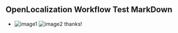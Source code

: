 ## OpenLocalization Workflow Test MarkDown
* ![image1](.\45055467-ff49-4067-9e68-f90116d9e648.png)   ![image2](.\d2d64e74-2394-440a-9205-cc530415751e.png) 
thanks!